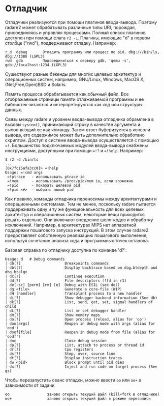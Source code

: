 # Отладчик

Отладчики реализуются при помощи плагинов ввода-вывода. Поэтому radare2 может обрабатывать различные типы URI, порождая, присоединяясь и управляя процессами. Полный список плагинов доступен при помощи флага `r2 -L`. Плагины, имеющие "d" в первом столбце ("rwd"), поддерживают отладку. Например:

```
r_d  debug       Отладить программу или процесс по pid. dbg:///bin/ls, dbg://1388 (LGPL3)
rwd  gdb         Подсоединиться к серверу gdb, 'qemu -s', gdb://localhost:1234 (LGPL3)
```

Существуют разные бэкенды для многих целевых архитектур и операционных систем, например, GNU/Linux, Windows, MacOS X, (Net,Free,Open)BSD и Solaris.

Память процесса обрабатывается как обычный файл. Все отображаемые страницы памяти отлаживаемой программы и ее библиотек читаются и интерпретируются как код или структуры данных.

Связь между radare и уровнем ввода-вывода отладчика обрамлена в вызовы `system()`, принимающий строку в качестве аргумента и выполняющий ее как команду. Затем ответ буферизуется в консоли вывода, его содержимое может быть дополнительно обработано скриптом. Доступ к системе ввода-вывода осуществляется с помощью `=!`. Большинство подключаемых модулей ввода-вывода снабжены инструкциями, доступными при помощи `=!?` и `=!help`. Например:

```
$ r2 -d /bin/ls
...
[0x7fc15afa3cc0]> =!help
Usage: =!cmd args
 =!ptrace   - использовать ptrace io
 =!mem      - использовать /proc/pid/mem io, если возможно
 =!pid      - показать целевой pid
 =!pid <#>  - выбрать новый pid
```

Как правило, команды отладчика переносимы между архитектурами и операционными системами. Тем не менее, поскольку radare пытается поддерживать одну и ту же функциональность для всех целевых архитектур и операционных систем, некоторые вещи приходится решать отдельно. Они включают внедрение шелл-кодов и обработку исключений. Например, в архитектурах MIPS нет аппаратной поддержки пошагового запуска инструкций. В этом случае radare2 предоставляет собственную реализацию пошагового выполнения, используя сочетание анализа кода и программных точек останова.

Базовая справка по отладчику доступна по команде 'd?':

```
Usage: d   # Debug commands
| db[?]                    Breakpoints commands
| dbt[?]                   Display backtrace based on dbg.btdepth and dbg.btalgo
| dc[?]                    Continue execution
| dd[?]                    File descriptors (!fd in r1)
| de[-sc] [perm] [rm] [e]  Debug with ESIL (see de?)
| dg <file>                Generate a core-file (WIP)
| dH [handler]             Transplant process to a new handler
| di[?]                    Show debugger backend information (See dh)
| dk[?]                    List, send, get, set, signal handlers of child
| dL[?]                    List or set debugger handler
| dm[?]                    Show memory maps
| do[?]                    Open process (reload, alias for 'oo')
| doo[args]                Reopen in debug mode with args (alias for 'ood')
| doof[file]               Reopen in debug mode from file (alias for 'oodf')
| doc                      Close debug session
| dp[?]                    List, attach to process or thread id
| dr[?]                    Cpu registers
| ds[?]                    Step, over, source line
| dt[?]                    Display instruction traces
| dw <pid>                 Block prompt until pid dies
| dx[?]                    Inject and run code on target process (See gs)
```

Чтобы перезапустить сеанс отладки, можно ввести `oo` или `оо+` в зависимости от задачи.

```
oo                 заново открыть текущий файл (kill+fork в отладчике)
oo+                заново открыть текущий файл в режиме перезаписи
```
